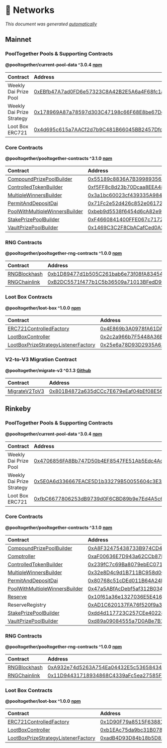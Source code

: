 # 📡 Networks

_This document was generated_ [_automatically_](https://github.com/pooltogether/generate-networks-doc)

## Mainnet

### PoolTogether Pools & Supporting Contracts

**@pooltogether/current-pool-data ^3.0.4** [**npm**](https://www.npmjs.com/package/@pooltogether/current-pool-data)

| Contract | Address |
| :--- | :--- |
| Weekly Dai Prize Pool | [0xEBfb47A7ad0FD6e57323C8A42B2E5A6a4F68fc1a](https://etherscan.io/address/0xEBfb47A7ad0FD6e57323C8A42B2E5A6a4F68fc1a) |
| Weekly Dai Prize Strategy | [0x178969A87a78597d303C47198c66F68E8be67Dc2](https://etherscan.io/address/0x178969A87a78597d303C47198c66F68E8be67Dc2) |
| Loot Box ERC721 | [0x4d695c615a7AACf2d7b9C481B66045BB2457Dfde](https://etherscan.io/address/0x4d695c615a7AACf2d7b9C481B66045BB2457Dfde) |

### Core Contracts

**@pooltogether/pooltogether-contracts ^3.1.0** [**npm**](https://www.npmjs.com/package/@pooltogether/pooltogether-contracts)

| Contract | Address | Artifact |
| :--- | :--- | :--- |
| [CompoundPrizePoolBuilder](https://github.com/pooltogether/pooltogether-pool-contracts/tree/version-3/contracts/builders/CompoundPrizePoolBuilder.sol) | [0x55189c8836A7B3998935683F5AFACEE733B5fd20](https://etherscan.io/address/0x55189c8836A7B3998935683F5AFACEE733B5fd20) | [Artifact](https://github.com/pooltogether/pooltogether-pool-contracts/tree/version-3/deployments/mainnet/CompoundPrizePoolBuilder.json) |
| [ControlledTokenBuilder](https://github.com/pooltogether/pooltogether-pool-contracts/tree/version-3/contracts/builders/ControlledTokenBuilder.sol) | [0xf5FF8c8d23b70Dcaa8EEA48C9D1A6E0d64aD59Cc](https://etherscan.io/address/0xf5FF8c8d23b70Dcaa8EEA48C9D1A6E0d64aD59Cc) | [Artifact](https://github.com/pooltogether/pooltogether-pool-contracts/tree/version-3/deployments/mainnet/ControlledTokenBuilder.json) |
| [MultipleWinnersBuilder](https://github.com/pooltogether/pooltogether-pool-contracts/tree/version-3/contracts/builders/MultipleWinnersBuilder.sol) | [0x3a1bc60023cf439335A984d153E02c62F515446E](https://etherscan.io/address/0x3a1bc60023cf439335A984d153E02c62F515446E) | [Artifact](https://github.com/pooltogether/pooltogether-pool-contracts/tree/version-3/deployments/mainnet/MultipleWinnersBuilder.json) |
| [PermitAndDepositDai](https://github.com/pooltogether/pooltogether-pool-contracts/tree/version-3/contracts/permit/PermitAndDepositDai.sol) | [0x71Fc2e52d426c852e06172c3a00180D5E9f8A70C](https://etherscan.io/address/0x71Fc2e52d426c852e06172c3a00180D5E9f8A70C) | [Artifact](https://github.com/pooltogether/pooltogether-pool-contracts/tree/version-3/deployments/mainnet/PermitAndDepositDai.json) |
| [PoolWithMultipleWinnersBuilder](https://github.com/pooltogether/pooltogether-pool-contracts/tree/version-3/contracts/builders/PoolWithMultipleWinnersBuilder.sol) | [0xbeb9d5538f6454d6cA82e9e901453986abDA1e7A](https://etherscan.io/address/0xbeb9d5538f6454d6cA82e9e901453986abDA1e7A) | [Artifact](https://github.com/pooltogether/pooltogether-pool-contracts/tree/version-3/deployments/mainnet/PoolWithMultipleWinnersBuilder.json) |
| [StakePrizePoolBuilder](https://github.com/pooltogether/pooltogether-pool-contracts/tree/version-3/contracts/builders/StakePrizePoolBuilder.sol) | [0xF4660841400FFE067c7172934F31B43e0CBe359F](https://etherscan.io/address/0xF4660841400FFE067c7172934F31B43e0CBe359F) | [Artifact](https://github.com/pooltogether/pooltogether-pool-contracts/tree/version-3/deployments/mainnet/StakePrizePoolBuilder.json) |
| [VaultPrizePoolBuilder](https://github.com/pooltogether/pooltogether-pool-contracts/tree/version-3/contracts/builders/VaultPrizePoolBuilder.sol) | [0x1469C3C2F8CbACafCed0A271711e3491700b4f5d](https://etherscan.io/address/0x1469C3C2F8CbACafCed0A271711e3491700b4f5d) | [Artifact](https://github.com/pooltogether/pooltogether-pool-contracts/tree/version-3/deployments/mainnet/VaultPrizePoolBuilder.json) |

### RNG Contracts

**@pooltogether/pooltogether-rng-contracts ^1.0.0** [**npm**](https://www.npmjs.com/package/@pooltogether/pooltogether-rng-contracts)

| Contract | Address | Artifact |
| :--- | :--- | :--- |
| [RNGBlockhash](https://github.com/pooltogether/pooltogether-rng-contracts/tree/master/contracts/RNGBlockhash.sol) | [0xb1D89477d1b505C261bab6e73f08fA834544CD21](https://etherscan.io/address/0xb1D89477d1b505C261bab6e73f08fA834544CD21) | [Artifact](https://github.com/pooltogether/pooltogether-rng-contracts/tree/master/deployments/mainnet/RNGBlockhash.json) |
| [RNGChainlink](https://github.com/pooltogether/pooltogether-rng-contracts/tree/master/contracts/RNGChainlink.sol) | [0xB2DC5571f477b1C5b36509a71013BFedD9Cc492F](https://etherscan.io/address/0xB2DC5571f477b1C5b36509a71013BFedD9Cc492F) | [Artifact](https://github.com/pooltogether/pooltogether-rng-contracts/tree/master/deployments/mainnet/RNGChainlink.json) |

### Loot Box Contracts

**@pooltogether/loot-box ^1.0.0** [**npm**](https://www.npmjs.com/package/@pooltogether/loot-box)

| Contract | Address | Artifact |
| :--- | :--- | :--- |
| [ERC721ControlledFactory](https://github.com/pooltogether/loot-box/tree/main/contracts/ERC721ControlledFactory.sol) | [0x4E869b3A0978fA61DAbd7Da8F9B272AADc745Fb3](https://etherscan.io/address/0x4E869b3A0978fA61DAbd7Da8F9B272AADc745Fb3) | [Artifact](https://github.com/pooltogether/loot-box/tree/main/deployments/mainnet/ERC721ControlledFactory.json) |
| [LootBoxController](https://github.com/pooltogether/loot-box/tree/main/contracts/LootBoxController.sol) | [0x2c2a966b7F5448A36EC9f896088DfB99B21d8A24](https://etherscan.io/address/0x2c2a966b7F5448A36EC9f896088DfB99B21d8A24) | [Artifact](https://github.com/pooltogether/loot-box/tree/main/deployments/mainnet/LootBoxController.json) |
| [LootBoxPrizeStrategyListenerFactory](https://github.com/pooltogether/loot-box/tree/main/contracts/LootBoxPrizeStrategyListenerFactory.sol) | [0x25e6a78D93D2935A638fDbd684e7b39565d0B7eA](https://etherscan.io/address/0x25e6a78D93D2935A638fDbd684e7b39565d0B7eA) | [Artifact](https://github.com/pooltogether/loot-box/tree/main/deployments/mainnet/LootBoxPrizeStrategyListenerFactory.json) |

### V2-to-V3 Migration Contract

**@pooltogether/migrate-v3 ^0.1.3** [**Github**](https://github.com/pooltogether/pooltogether-migrate-v3)

| Contract | Address | Artifact |
| :--- | :--- | :--- |
| [MigrateV2ToV3](https://github.com/pooltogether/pooltogether-migrate-v3/tree/master/contracts/MigrateV2ToV3.sol) | [0x801B4872a635dCCc7E679eEaf04bEf08E562972a](https://etherscan.io/address/0x801B4872a635dCCc7E679eEaf04bEf08E562972a) | [Artifact](https://github.com/pooltogether/pooltogether-migrate-v3/tree/master/deployments/mainnet/MigrateV2ToV3.json) |

## Rinkeby

### PoolTogether Pools & Supporting Contracts

**@pooltogether/current-pool-data ^3.0.4** [**npm**](https://www.npmjs.com/package/@pooltogether/current-pool-data)

| Contract | Address |
| :--- | :--- |
| Weekly Dai Prize Pool | [0x4706856FA8Bb747D50b4EF8547FE51Ab5Edc4Ac2](https://rinkeby.etherscan.io/address/0x4706856FA8Bb747D50b4EF8547FE51Ab5Edc4Ac2) |
| Weekly Dai Prize Strategy | [0x5E0A6d336667EACE5D1b33279B50055604c3E329](https://rinkeby.etherscan.io/address/0x5E0A6d336667EACE5D1b33279B50055604c3E329) |
| Loot Box ERC721 | [0xfbC6677806253dB9739d0F6CBD89b9e7Ed4A5c66](https://rinkeby.etherscan.io/address/0xfbC6677806253dB9739d0F6CBD89b9e7Ed4A5c66) |

### Core Contracts

**@pooltogether/pooltogether-contracts ^3.1.0** [**npm**](https://www.npmjs.com/package/@pooltogether/pooltogether-contracts)

| Contract | Address | Artifact |
| :--- | :--- | :--- |
| [CompoundPrizePoolBuilder](https://github.com/pooltogether/pooltogether-pool-contracts/tree/version-3/contracts/builders/CompoundPrizePoolBuilder.sol) | [0xA8F32475438733B974CD4F19Ba8f97484EeB95a3](https://rinkeby.etherscan.io/address/0xA8F32475438733B974CD4F19Ba8f97484EeB95a3) | [Artifact](https://github.com/pooltogether/pooltogether-pool-contracts/tree/version-3/deployments/rinkeby/CompoundPrizePoolBuilder.json) |
| [Comptroller](https://github.com/pooltogether/pooltogether-pool-contracts/tree/version-3/contracts/comptroller/Comptroller.sol) | [0xaF00636E7D943a62CCb87E8153c1C97bF657F11D](https://rinkeby.etherscan.io/address/0xaF00636E7D943a62CCb87E8153c1C97bF657F11D) | [Artifact](https://github.com/pooltogether/pooltogether-pool-contracts/tree/version-3/deployments/rinkeby/Comptroller.json) |
| [ControlledTokenBuilder](https://github.com/pooltogether/pooltogether-pool-contracts/tree/version-3/contracts/builders/ControlledTokenBuilder.sol) | [0x239fC7c69Ba8079ebEC07156F13a6d78d234Fa6B](https://rinkeby.etherscan.io/address/0x239fC7c69Ba8079ebEC07156F13a6d78d234Fa6B) | [Artifact](https://github.com/pooltogether/pooltogether-pool-contracts/tree/version-3/deployments/rinkeby/ControlledTokenBuilder.json) |
| [MultipleWinnersBuilder](https://github.com/pooltogether/pooltogether-pool-contracts/tree/version-3/contracts/builders/MultipleWinnersBuilder.sol) | [0x32e8D4c9d1B711BC958d0Ce8D14b41F77Bb03a64](https://rinkeby.etherscan.io/address/0x32e8D4c9d1B711BC958d0Ce8D14b41F77Bb03a64) | [Artifact](https://github.com/pooltogether/pooltogether-pool-contracts/tree/version-3/deployments/rinkeby/MultipleWinnersBuilder.json) |
| [PermitAndDepositDai](https://github.com/pooltogether/pooltogether-pool-contracts/tree/version-3/contracts/permit/PermitAndDepositDai.sol) | [0x80768c51cDEd011B64A24Ba91b6d4471bB3Da150](https://rinkeby.etherscan.io/address/0x80768c51cDEd011B64A24Ba91b6d4471bB3Da150) | [Artifact](https://github.com/pooltogether/pooltogether-pool-contracts/tree/version-3/deployments/rinkeby/PermitAndDepositDai.json) |
| [PoolWithMultipleWinnersBuilder](https://github.com/pooltogether/pooltogether-pool-contracts/tree/version-3/contracts/builders/PoolWithMultipleWinnersBuilder.sol) | [0x47a5ABfAcDebf5af312B034B3b748935A0259136](https://rinkeby.etherscan.io/address/0x47a5ABfAcDebf5af312B034B3b748935A0259136) | [Artifact](https://github.com/pooltogether/pooltogether-pool-contracts/tree/version-3/deployments/rinkeby/PoolWithMultipleWinnersBuilder.json) |
| [Reserve](https://github.com/pooltogether/pooltogether-pool-contracts/tree/version-3/contracts/reserve/Reserve.sol) | [0x10f61a36e1327036E5E416D52ff0f4b5c9EfAAA3](https://rinkeby.etherscan.io/address/0x10f61a36e1327036E5E416D52ff0f4b5c9EfAAA3) | [Artifact](https://github.com/pooltogether/pooltogether-pool-contracts/tree/version-3/deployments/rinkeby/Reserve.json) |
| ReserveRegistry | [0xAD1C620137FA76f520f9a39daAcD7B008D7d2F2D](https://rinkeby.etherscan.io/address/0xAD1C620137FA76f520f9a39daAcD7B008D7d2F2D) | [Artifact](https://github.com/pooltogether/pooltogether-pool-contracts/tree/version-3/deployments/rinkeby/ReserveRegistry.json) |
| [StakePrizePoolBuilder](https://github.com/pooltogether/pooltogether-pool-contracts/tree/version-3/contracts/builders/StakePrizePoolBuilder.sol) | [0xdd4d117723C257CEe402285D3aCF218E9A8236E1](https://rinkeby.etherscan.io/address/0xdd4d117723C257CEe402285D3aCF218E9A8236E1) | [Artifact](https://github.com/pooltogether/pooltogether-pool-contracts/tree/version-3/deployments/rinkeby/StakePrizePoolBuilder.json) |
| [VaultPrizePoolBuilder](https://github.com/pooltogether/pooltogether-pool-contracts/tree/version-3/contracts/builders/VaultPrizePoolBuilder.sol) | [0xd89a09084555a7D0ABe7B111b1f78DFEdDd638Be](https://rinkeby.etherscan.io/address/0xd89a09084555a7D0ABe7B111b1f78DFEdDd638Be) | [Artifact](https://github.com/pooltogether/pooltogether-pool-contracts/tree/version-3/deployments/rinkeby/VaultPrizePoolBuilder.json) |

### RNG Contracts

**@pooltogether/pooltogether-rng-contracts ^1.0.0** [**npm**](https://www.npmjs.com/package/@pooltogether/pooltogether-rng-contracts)

| Contract | Address | Artifact |
| :--- | :--- | :--- |
| [RNGBlockhash](https://github.com/pooltogether/pooltogether-rng-contracts/tree/master/contracts/RNGBlockhash.sol) | [0xA932e74d5263A754Ea04432E5c53658434b0484B](https://rinkeby.etherscan.io/address/0xA932e74d5263A754Ea04432E5c53658434b0484B) | [Artifact](https://github.com/pooltogether/pooltogether-rng-contracts/tree/master/deployments/rinkeby/RNGBlockhash.json) |
| [RNGChainlink](https://github.com/pooltogether/pooltogether-rng-contracts/tree/master/contracts/RNGChainlink.sol) | [0x11D94431718934868C4339aFc5ea27585F46C99A](https://rinkeby.etherscan.io/address/0x11D94431718934868C4339aFc5ea27585F46C99A) | [Artifact](https://github.com/pooltogether/pooltogether-rng-contracts/tree/master/deployments/rinkeby/RNGChainlink.json) |

### Loot Box Contracts

**@pooltogether/loot-box ^1.0.0** [**npm**](https://www.npmjs.com/package/@pooltogether/loot-box)

| Contract | Address | Artifact |
| :--- | :--- | :--- |
| [ERC721ControlledFactory](https://github.com/pooltogether/loot-box/tree/main/contracts/ERC721ControlledFactory.sol) | [0x1D90F79a8515F63881075Ec2C212e18272aD9E38](https://rinkeby.etherscan.io/address/0x1D90F79a8515F63881075Ec2C212e18272aD9E38) | [Artifact](https://github.com/pooltogether/loot-box/tree/main/deployments/rinkeby/ERC721ControlledFactory.json) |
| [LootBoxController](https://github.com/pooltogether/loot-box/tree/main/contracts/LootBoxController.sol) | [0xb1EAc75da9bc31B078742C5AF9EDe62EFE31299D](https://rinkeby.etherscan.io/address/0xb1EAc75da9bc31B078742C5AF9EDe62EFE31299D) | [Artifact](https://github.com/pooltogether/loot-box/tree/main/deployments/rinkeby/LootBoxController.json) |
| [LootBoxPrizeStrategyListenerFactory](https://github.com/pooltogether/loot-box/tree/main/contracts/LootBoxPrizeStrategyListenerFactory.sol) | [0xadB4D93D84b18b5D82063aCf58b21587c92fdfb5](https://rinkeby.etherscan.io/address/0xadB4D93D84b18b5D82063aCf58b21587c92fdfb5) | [Artifact](https://github.com/pooltogether/loot-box/tree/main/deployments/rinkeby/LootBoxPrizeStrategyListenerFactory.json) |

